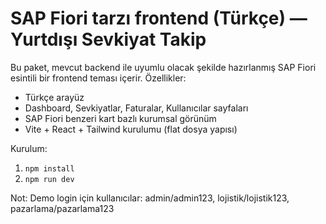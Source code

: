 SAP Fiori tarzı frontend (Türkçe) — Yurtdışı Sevkiyat Takip
==============================================================

Bu paket, mevcut backend ile uyumlu olacak şekilde hazırlanmış SAP Fiori esintili bir frontend teması içerir.
Özellikler:
- Türkçe arayüz
- Dashboard, Sevkiyatlar, Faturalar, Kullanıcılar sayfaları
- SAP Fiori benzeri kart bazlı kurumsal görünüm
- Vite + React + Tailwind kurulumu (flat dosya yapısı)

Kurulum:
1. `npm install`
2. `npm run dev`

Not: Demo login için kullanıcılar: admin/admin123, lojistik/lojistik123, pazarlama/pazarlama123
